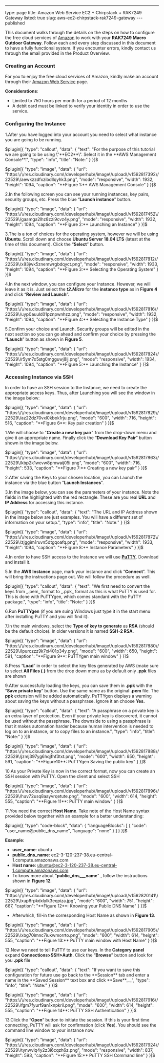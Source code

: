 ---
type: page
title: Amazon Web Service EC2 + Chirpstack + RAK7249 Gateway
listed: true
slug: aws-ec2-chirpstack-rak7249-gateway
---published

This document walks through the details on the steps on how to configure the free cloud services of [Amazon](http://aws.amazon.com/) to work with your **RAK7249 Macro Outdoor Gateway**. Follow each and every step discussed in this document to have a fully functional system. If you encounter errors, kindly contact us through the email provided in the Product Overview.

### Creating an Account

For you to enjoy the free cloud services of Amazon, kindly make an account through their [Amazon Web Service](http://aws.amazon.com/) page.

**Considerations**:

- Limited to 750 hours per month for a period of 12 months
- A debit card must be linked to verify your identity in order to use the service.

### Configuring the Instance

1.After you have logged into your account you need to select what instance you are going to be running.

$plugin[{
    "type": "callout",
    "data": {
        "text": "For the purpose of this tutorial we are going to be using \"**EC2**\". Select it in the **AWS Management Console**.",
        "type": "info",
        "title": "Note:"
    }
}]$

$plugin[{
    "type": "image",
    "data": {
        "url": "https:\/\/res.cloudinary.com\/developerhub\/image\/upload\/v1592817392\/22529\/aewkzzdfxzibdllqyhk3.png",
        "mode": "responsive",
        "width": 1932,
        "height": 1094,
        "caption": "**Figure 1:** AWS Management Console"
    }
}]$

2.In the following screen you can see your running instances, key pairs, security groups, etc. Press the blue “**Launch instance**” button.

$plugin[{
    "type": "image",
    "data": {
        "url": "https:\/\/res.cloudinary.com\/developerhub\/image\/upload\/v1592817452\/22529\/gaamga2lhz8zzi9cvz4y.png",
        "mode": "responsive",
        "width": 1932,
        "height": 1094,
        "caption": "**Figure 2:** Launching an Instance"
    }
}]$

3.The is a ton of choices for the operating system, however we will be using **Ubuntu**. Scroll down and choose **Ubuntu Server 18.04 LTS** (latest at the time of this document). Click the “**Select**” button.

$plugin[{
    "type": "image",
    "data": {
        "url": "https:\/\/res.cloudinary.com\/developerhub\/image\/upload\/v1592817812\/22529\/x83jwk5znemwrgbdqyct.png",
        "mode": "responsive",
        "width": 1933,
        "height": 1094,
        "caption": "**Figure 3:** Selecting the Operating System"
    }
}]$

4.In the next window, you can configure your Instance. However, we will leave it as it is. Just select the _**t2.Micro**_ for the **instance type** as in **Figure 4** and click “**Review and Launch**”.

$plugin[{
    "type": "image",
    "data": {
        "url": "https:\/\/res.cloudinary.com\/developerhub\/image\/upload\/v1592817816\/22529\/uyp0auuld01pznpwnhzz.png",
        "mode": "responsive",
        "width": 1932,
        "height": 1094,
        "caption": "**Figure 4:** Selecting the Instance Type"
    }
}]$

5.Confirm your choice and Launch. Security groups will be edited in the next section so you can go ahead and confirm your choice by pressing the “**Launch**” button as shown in **Figure 5**.

$plugin[{
    "type": "image",
    "data": {
        "url": "https:\/\/res.cloudinary.com\/developerhub\/image\/upload\/v1592817824\/22529\/r5ym7o5stg0mgguwj8lj.png",
        "mode": "responsive",
        "width": 1934,
        "height": 1094,
        "caption": "**Figure 5:** Launching the Instance"
    }
}]$

### Accessing Instance via SSH

In order to have an SSH session to the Instance, we need to create the appropriate access keys. Thus, after Launching you will see the window in the image below:

$plugin[{
    "type": "image",
    "data": {
        "url": "https:\/\/res.cloudinary.com\/developerhub\/image\/upload\/v1592817829\/22529\/az22dz70vxl0kbok1rju.png",
        "mode": "600",
        "width": 716,
        "height": 516,
        "caption": "**Figure 6**: Key pair creation"
    }
}]$

1.We will choose to "**Create a new key pair**" from the drop-down menu and give it an appropriate name. Finally click the “**Download Key Pair**” button shown in the image below.

$plugin[{
    "type": "image",
    "data": {
        "url": "https:\/\/res.cloudinary.com\/developerhub\/image\/upload\/v1592817863\/22529\/kbp2k1wcvw8pmwaij05i.png",
        "mode": "600",
        "width": 716,
        "height": 533,
        "caption": "**Figure 7:** Creating a new key pair"
    }
}]$

2.After saving the Keys to your chosen location, you can Launch the instance via the blue button "**Launch Instances**".

3.In the image below, you can see the parameters of your instance. Note the fields in the highlighted with the red rectangle. These are you real **URL** and **IP Address** for accessing this instance.

$plugin[{
    "type": "callout",
    "data": {
        "text": "The URL and IP Address shown in the image below are just examples. You will have a different set of information on your setup.",
        "type": "info",
        "title": "Note:"
    }
}]$

$plugin[{
    "type": "image",
    "data": {
        "url": "https:\/\/res.cloudinary.com\/developerhub\/image\/upload\/v1592817872\/22529\/zjggim1ruvn5dtgqoafq.png",
        "mode": "responsive",
        "width": 1933,
        "height": 1094,
        "caption": "**Figure 8:** Instance Parameters"
    }
}]$

4.In order to have SSH access to the Instance we will use [**PuTTY**](https://www.putty.org/). Download and install it.

5.In the **AWS Instance** page, mark your instance and click “**Connect**”. This will bring the instructions page out. We will follow the procedure as well.

$plugin[{
    "type": "callout",
    "data": {
        "text": "We first need to convert the keys from _.pem_ format to _.ppk_ format as this is what PuTTY is used for. This is done with PuTTYgen, which comes standard with the PuTTY package.",
        "type": "info",
        "title": "Note:"
    }
}]$

6.Run **PuTTYgen** (if you are suing Windows just type it in the start menu after installing PuTTY and you will find it).

7.In the main windows, select the **Type of key to generate** as **RSA** (should be the default choice). In older versions it is named **SSH-2 RSA**.

$plugin[{
    "type": "image",
    "data": {
        "url": "https:\/\/res.cloudinary.com\/developerhub\/image\/upload\/v1592817880\/22529\/lpurczzz9k7xi401p34y.png",
        "mode": "600",
        "width": 650,
        "height": 591,
        "caption": "**Figure 9**: PuTTYgen main window"
    }
}]$

8.Press “**Load**” in order to select the key files generated by AWS (make sure to select **All Files (_._)** from the drop down menu as by default only **.ppk** files are shown

9.After successfully loading the keys, you can save them in **.ppk** with the “**Save private key**” button. Use the same name as the original **.pem** file. The **ppk** extension will be added automatically. PuTTYgen displays a warning about saving the keys without a passphrase. Ignore it an choose **Yes.**

$plugin[{
    "type": "callout",
    "data": {
        "text": "A passphrase on a private key is an extra layer of protection. Even if your private key is discovered, it cannot be used without the passphrase. The downside to using a passphrase is that it makes automation harder because human intervention is needed to log on to an instance, or to copy files to an instance.",
        "type": "info",
        "title": "Note:"
    }
}]$

$plugin[{
    "type": "image",
    "data": {
        "url": "https:\/\/res.cloudinary.com\/developerhub\/image\/upload\/v1592817888\/22529\/jzmj397yg6hqjfhf3txt.png",
        "mode": "600",
        "width": 650,
        "height": 591,
        "caption": "**Figure10**: PuTTYgen Saving the public key"
    }
}]$

10.As your Private Key is now in the correct format, now you can create an SSH session with PuTTY. Open the client and select SSH

$plugin[{
    "type": "image",
    "data": {
        "url": "https:\/\/res.cloudinary.com\/developerhub\/image\/upload\/v1592817896\/22529\/huv72usq8aayvrqetute.png",
        "mode": "600",
        "width": 614,
        "height": 555,
        "caption": "**Figure 11**: PuTTY main window"
    }
}]$

11.You need the correct **Host Name**. Take note of the Host  Name syntax provided below together with an example for a better understanding:

$plugin[{
    "type": "code-block",
    "data": {
        "languageBlocks": [
            {
                "code": "user_name@public_dns_name",
                "language": "none"
            }
        ]
    }
}]$

**Example**: 

- **user_name**: ubuntu
- **public_dns_name**: ec2-3-120-237-38.eu-central-1.compute.amazonaws.com
- **Host name**: [ubuntu@ec2-3-120-237-38.eu-central-1.compute.amazonaws.com](mailto:ubuntu@ec2-3-120-237-38.eu-central-1.compute.amazonaws.com)
- To know  more about "**public_dns___name**" , follow the instructions shown in **Figure 12**.

$plugin[{
    "type": "image",
    "data": {
        "url": "https:\/\/res.cloudinary.com\/developerhub\/image\/upload\/v1592820141\/22529\/xup6rpkdxlylk3eqpiza.jpg",
        "mode": "600",
        "width": 751,
        "height": 667,
        "caption": "**Figure 12**: Knowing your Public DNS Name"
    }
}]$

- Afterwhich, fill-in the corresponding Host Name as shown in **Figure 13**.

$plugin[{
    "type": "image",
    "data": {
        "url": "https:\/\/res.cloudinary.com\/developerhub\/image\/upload\/v1592817905\/22529\/xbg70imnc7iukwmorrto.png",
        "mode": "600",
        "width": 614,
        "height": 555,
        "caption": "**Figure 13:** PuTTY main window with Host Name"
    }
}]$

12.Now we need to tell PuTTY to use our keys. In the **Category panel** expand **Connections>SSH>Auth**. Click the “**Browse**” button and look for you **.ppk** file

$plugin[{
    "type": "callout",
    "data": {
        "text": "If you want to save this configuration for future use go back to the **Session** tab and enter a name in the **Saved Session** text box and click **Save**_._",
        "type": "info",
        "title": "Note:"
    }
}]$

$plugin[{
    "type": "image",
    "data": {
        "url": "https:\/\/res.cloudinary.com\/developerhub\/image\/upload\/v1592817916\/22529\/fgm7fyurf9an1xnpkril.png",
        "mode": "600",
        "width": 614,
        "height": 555,
        "caption": "**Figure 14**: PuTTY SSH Authentication"
    }
}]$

13.Click the “**Open**” button to initiate the session. If this is your first time connecting, PuTTY will ask for confirmation (click **Yes**). You should see the command line window to your instance now.

$plugin[{
    "type": "image",
    "data": {
        "url": "https:\/\/res.cloudinary.com\/developerhub\/image\/upload\/v1592817924\/22529\/tynwviq4y2z3i6cqzh6z.png",
        "mode": "responsive",
        "width": 837,
        "height": 593,
        "caption": "**Figure 15:** PuTTY SSH Command line"
    }
}]$

